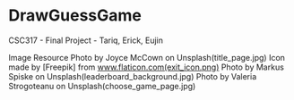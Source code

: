 # DrawGuessGame
 CSC317 - Final Project - Tariq, Erick, Eujin


Image Resource
Photo by Joyce McCown on Unsplash(title_page.jpg)
Icon made by [Freepik] from www.flaticon.com(exit_icon.png)
Photo by Markus Spiske on Unsplash(leaderboard_background.jpg)
Photo by Valeria Strogoteanu on Unsplash(choose_game_page.jpg)
